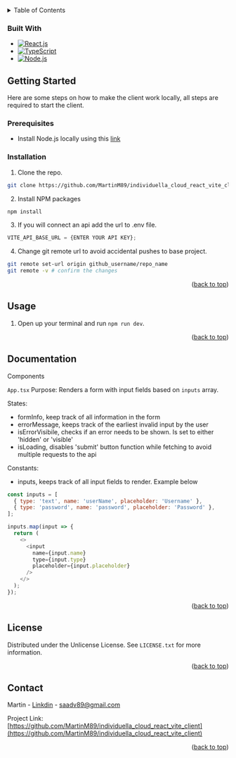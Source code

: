 <a id="readme-top"></a>

<details>
  <summary>Table of Contents</summary>
  <ol>
    <li>
      <a href="#built-with">Built With</a>
    </li>
    <li>
      <a href="#getting-started">Getting Started</a>
      <ul>
        <li><a href="#prerequisites">Prerequisites</a></li>
        <li><a href="#installation">Installation</a></li>
      </ul>
    </li>
    <li><a href="#usage">Usage</a></li>
    <li><a href="#documentation">Documentation</a></li>
    <li><a href="#license">License</a></li>
    <li><a href="#contact">Contact</a></li>
  </ol>
</details>

### Built With

- [![React.js][react.js-image]][react-url]
- [![TypeScript][ts-image]][ts-url]
- [![Node.js][node.js-image]][node.js-url]

## Getting Started

Here are some steps on how to make the client work locally, all steps are required to start the client.

### Prerequisites

- Install Node.js locally using this [link][node.js-url-dwn]

### Installation

1. Clone the repo.

```sh
git clone https://github.com/MartinM89/individuella_cloud_react_vite_client
```

2. Install NPM packages

```sh
npm install
```

3. If you will connect an api add the url to .env file.

```js
VITE_API_BASE_URL = {ENTER YOUR API KEY};
```

4. Change git remote url to avoid accidental pushes to base project.

```sh
git remote set-url origin github_username/repo_name
git remote -v # confirm the changes
```

<p align="right">(<a href="#readme-top">back to top</a>)</p>

## Usage

1. Open up your terminal and run `npm run dev`.

<p align="right">(<a href="#readme-top">back to top</a>)</p>

## Documentation

Components

`App.tsx`
Purpose: Renders a form with input fields based on `inputs` array.

States:

- formInfo, keep track of all information in the form
- errorMessage, keeps track of the earliest invalid input by the user
- isErrorVisibile, checks if an error needs to be shown. Is set to either 'hidden' or 'visible'
- isLoading, disables 'submit' button function while fetching to avoid multiple requests to the api

Constants:

- inputs, keeps track of all input fields to render. Example below

```js
const inputs = [
  { type: 'text', name: 'userName', placeholder: 'Username' },
  { type: 'password', name: 'password', placeholder: 'Password' },
];
```

```js
inputs.map(input => {
  return (
    <>
      <input
        name={input.name}
        type={input.type}
        placeholder={input.placeholder}
      />
    </>
  );
});
```

<p align="right">(<a href="#readme-top">back to top</a>)</p>

## License

Distributed under the Unlicense License. See `LICENSE.txt` for more information.

<p align="right">(<a href="#readme-top">back to top</a>)</p>

## Contact

Martin - [Linkdin](https://www.linkedin.com/in/martin-michail/) - saadv89@gmail.com

Project Link: [https://github.com/MartinM89/individuella_cloud_react_vite_client](https://github.com/MartinM89/individuella_cloud_react_vite_client)

<p align="right">(<a href="#readme-top">back to top</a>)</p>

[react.js-image]: https://img.shields.io/badge/React-20232A?style=for-the-badge&logo=react&logoColor=61DAFB
[react-url]: https://reactjs.org/
[node.js-image]: https://img.shields.io/badge/Node.js-5FA04E?style=for-the-badge&logo=nodedotjs&logoColor=white
[node.js-url]: https://nodejs.org/en
[ts-image]: https://img.shields.io/badge/TypeScript-3178C6?style=for-the-badge&logo=typescript&logoColor=white
[ts-url]: https://www.typescriptlang.org/
[node.js-url-dwn]: https://nodejs.org/en/download
